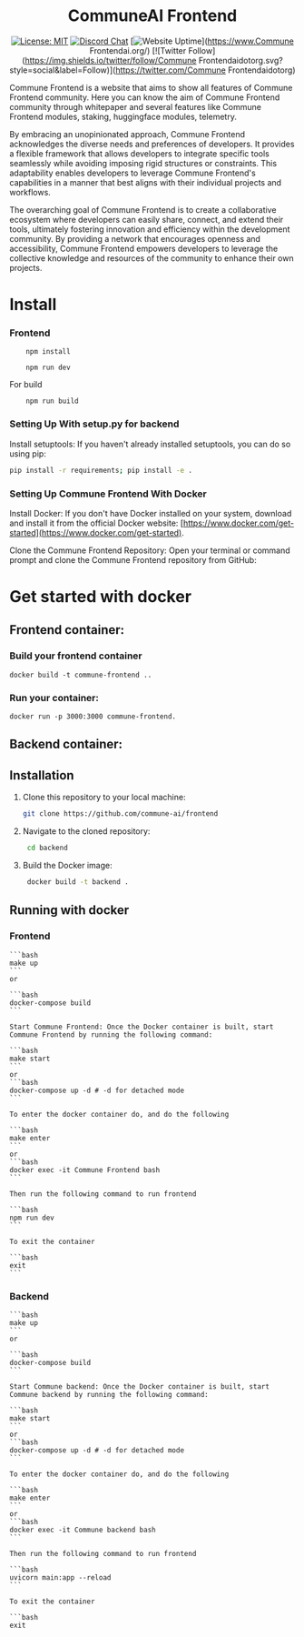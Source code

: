 <div align="center">

# **CommuneAI Frontend**

[![License: MIT](https://img.shields.io/badge/License-MIT-yellow.svg)](https://opensource.org/licenses/MIT)
[![Discord Chat](https://img.shields.io/badge/discord-join%20chat-blue.svg)](https://discord.com/invite/DgjvQXvhqf)
[![Website Uptime](https://img.shields.io/website-up-down-green-red/http/monip.org.svg)](https://www.Commune Frontendai.org/)
[![Twitter Follow](https://img.shields.io/twitter/follow/Commune Frontendaidotorg.svg?style=social&label=Follow)](https://twitter.com/Commune Frontendaidotorg)

</div>

Commune Frontend is a website that aims to show all features of Commune Frontend community.
Here you can know the aim of Commune Frontend community through whitepaper and several features like Commune Frontend modules, staking, huggingface modules, telemetry.

By embracing an unopinionated approach, Commune Frontend acknowledges the diverse needs and preferences of developers. It provides a flexible framework that allows developers to integrate specific tools seamlessly while avoiding imposing rigid structures or constraints. This adaptability enables developers to leverage Commune Frontend's capabilities in a manner that best aligns with their individual projects and workflows.

The overarching goal of Commune Frontend is to create a collaborative ecosystem where developers can easily share, connect, and extend their tools, ultimately fostering innovation and efficiency within the development community. By providing a network that encourages openness and accessibility, Commune Frontend empowers developers to leverage the collective knowledge and resources of the community to enhance their own projects.

# Install
### Frontend

```
    npm install
```

```
    npm run dev
```

For build
```
    npm run build
```

### Setting Up With setup.py for backend

Install setuptools:
If you haven't already installed setuptools, you can do so using pip:

```bash
pip install -r requirements; pip install -e .
```
### Setting Up Commune Frontend With Docker

Install Docker: If you don't have Docker installed on your system, download and install it from the official Docker website: [https://www.docker.com/get-started](https://www.docker.com/get-started).

Clone the Commune Frontend Repository: Open your terminal or command prompt and clone the Commune Frontend repository from GitHub:

# Get started with docker

## Frontend container: 
### Build your frontend container

```
docker build -t commune-frontend ..
```

### Run your container: 

```
docker run -p 3000:3000 commune-frontend.
```

## Backend container:

## Installation

1. Clone this repository to your local machine:

   ```bash
   git clone https://github.com/commune-ai/frontend

2. Navigate to the cloned repository:

   ```bash
    cd backend

3. Build the Docker image:
   ```bash
    docker build -t backend .


## Running with docker 
### Frontend
    ```bash
    make up 
    ```
    or 
        
    ```bash
    docker-compose build
    ```

    Start Commune Frontend: Once the Docker container is built, start Commune Frontend by running the following command:

    ```bash
    make start
    ```
    or 
    ```bash
    docker-compose up -d # -d for detached mode
    ```

    To enter the docker container do, and do the following

    ```bash
    make enter
    ```
    or 
    ```bash
    docker exec -it Commune Frontend bash
    ```

    Then run the following command to run frontend

    ```bash
    npm run dev
    ```

    To exit the container

    ```bash
    exit
    ```
### Backend
    ```bash
    make up 
    ```
    or 
        
    ```bash
    docker-compose build
    ```

    Start Commune backend: Once the Docker container is built, start Commune backend by running the following command:

    ```bash
    make start
    ```
    or 
    ```bash
    docker-compose up -d # -d for detached mode
    ```

    To enter the docker container do, and do the following

    ```bash
    make enter
    ```
    or 
    ```bash
    docker exec -it Commune backend bash
    ```

    Then run the following command to run frontend

    ```bash
    uvicorn main:app --reload
    ```

    To exit the container

    ```bash
    exit